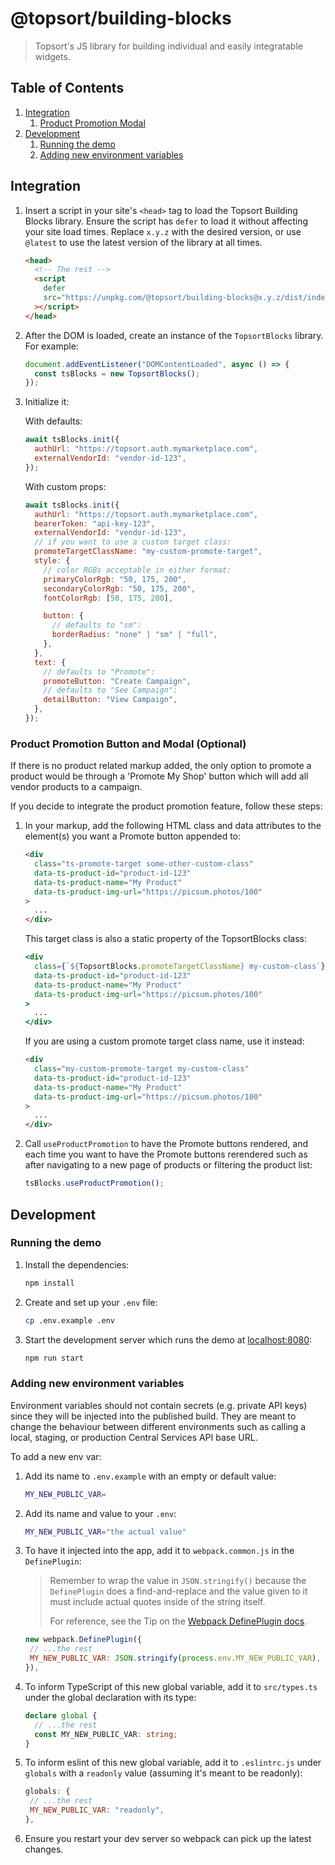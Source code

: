 # @topsort/building-blocks

> Topsort's JS library for building individual and easily integratable widgets.

## Table of Contents

1. [Integration](#integration)
   1. [Product Promotion Modal](#product-promotion-modal)
1. [Development](#development)
   1. [Running the demo](#running-the-demo)
   1. [Adding new environment variables](#adding-new-environment-variables)

## Integration

1. Insert a script in your site's `<head>` tag to load the Topsort Building Blocks library. Ensure the script has `defer` to load it without affecting your site load times. Replace `x.y.z` with the desired version, or use `@latest` to use the latest version of the library at all times.

   ```html
   <head>
     <!-- The rest -->
     <script
       defer
       src="https://unpkg.com/@topsort/building-blocks@x.y.z/dist/index.js"
     ></script>
   </head>
   ```

1. After the DOM is loaded, create an instance of the `TopsortBlocks` library. For example:

   ```js
   document.addEventListener("DOMContentLoaded", async () => {
     const tsBlocks = new TopsortBlocks();
   });
   ```

1. Initialize it:

   With defaults:

   ```js
   await tsBlocks.init({
     authUrl: "https://topsort.auth.mymarketplace.com",
     externalVendorId: "vendor-id-123",
   });
   ```

   With custom props:

   ```js
   await tsBlocks.init({
     authUrl: "https://topsort.auth.mymarketplace.com",
     bearerToken: "api-key-123",
     externalVendorId: "vendor-id-123",
     // if you want to use a custom target class:
     promoteTargetClassName: "my-custom-promote-target",
     style: {
       // color RGBs acceptable in either format:
       primaryColorRgb: "50, 175, 200",
       secondaryColorRgb: "50, 175, 200",
       fontColorRgb: [50, 175, 200],

       button: {
         // defaults to "sm":
         borderRadius: "none" | "sm" | "full",
       },
     },
     text: {
       // defaults to "Promote":
       promoteButton: "Create Campaign",
       // defaults to "See Campaign":
       detailButton: "View Campaign",
     },
   });
   ```

### Product Promotion Button and Modal (Optional)

If there is no product related markup added, the only option to promote a product would be through a 'Promote My Shop' button which will add all vendor products to a campaign.

If you decide to integrate the product promotion feature, follow these steps:

1. In your markup, add the following HTML class and data attributes to the element(s) you want a Promote button appended to:

   ```html
   <div
     class="ts-promote-target some-other-custom-class"
     data-ts-product-id="product-id-123"
     data-ts-product-name="My Product"
     data-ts-product-img-url="https://picsum.photos/100"
   >
     ...
   </div>
   ```

   This target class is also a static property of the TopsortBlocks class:

   ```jsx
   <div
     class={`${TopsortBlocks.promoteTargetClassName} my-custom-class`}
     data-ts-product-id="product-id-123"
     data-ts-product-name="My Product"
     data-ts-product-img-url="https://picsum.photos/100"
   >
     ...
   </div>
   ```

   If you are using a custom promote target class name, use it instead:

   ```html
   <div
     class="my-custom-promote-target my-custom-class"
     data-ts-product-id="product-id-123"
     data-ts-product-name="My Product"
     data-ts-product-img-url="https://picsum.photos/100"
   >
     ...
   </div>
   ```

1. Call `useProductPromotion` to have the Promote buttons rendered, and each time you want to have the Promote buttons rerendered such as after navigating to a new page of products or filtering the product list:

   ```js
   tsBlocks.useProductPromotion();
   ```

## Development

### Running the demo

1. Install the dependencies:

   ```bash
   npm install
   ```

1. Create and set up your `.env` file:

   ```bash
   cp .env.example .env
   ```

1. Start the development server which runs the demo at [localhost:8080](http://localhost:8080):

   ```bash
   npm run start
   ```

### Adding new environment variables

Environment variables should not contain secrets (e.g. private API keys) since they will be injected into the published build. They are meant to change the behaviour between different environments such as calling a local, staging, or production Central Services API base URL.

To add a new env var:

1. Add its name to `.env.example` with an empty or default value:

   ```bash
   MY_NEW_PUBLIC_VAR=
   ```

1. Add its name and value to your `.env`:

   ```bash
   MY_NEW_PUBLIC_VAR="the actual value"
   ```

1. To have it injected into the app, add it to `webpack.common.js` in the `DefinePlugin`:

   > Remember to wrap the value in `JSON.stringify()` because the `DefinePlugin` does a find-and-replace and the value given to it must include actual quotes inside of the string itself.
   >
   > For reference, see the Tip on the [Webpack DefinePlugin docs](https://webpack.js.org/plugins/define-plugin/).

   ```js
   new webpack.DefinePlugin({
    // ...the rest
    MY_NEW_PUBLIC_VAR: JSON.stringify(process.env.MY_NEW_PUBLIC_VAR),
   }),
   ```

1. To inform TypeScript of this new global variable, add it to `src/types.ts` under the global declaration with its type:

   ```ts
   declare global {
     // ...the rest
     const MY_NEW_PUBLIC_VAR: string;
   }
   ```

1. To inform eslint of this new global variable, add it to `.eslintrc.js` under `globals` with a `readonly` value (assuming it's meant to be readonly):

   ```js
   globals: {
    // ...the rest
    MY_NEW_PUBLIC_VAR: "readonly",
   },
   ```

1. Ensure you restart your dev server so webpack can pick up the latest changes.
